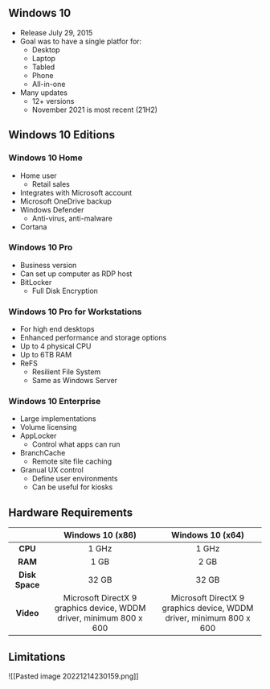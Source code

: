 ## Windows 10
- Release July 29, 2015
- Goal was to have a single platfor for:
	- Desktop
	- Laptop
	- Tabled
	- Phone
	- All-in-one
- Many updates
	- 12+ versions
	- November 2021 is most recent (21H2)
## Windows 10 Editions
### Windows 10 Home
- Home user
	- Retail sales
- Integrates with Microsoft account
- Microsoft OneDrive backup
- Windows Defender
	- Anti-virus, anti-malware
- Cortana
### Windows 10 Pro
- Business version
- Can set up computer as RDP host
- BitLocker
	- Full Disk Encryption
### Windows 10 Pro for Workstations
- For high end desktops
- Enhanced performance and storage options
- Up to 4 physical CPU
- Up to 6TB RAM
- ReFS
	- Resilient File System
	- Same as Windows Server
### Windows 10 Enterprise
- Large implementations
- Volume licensing
- AppLocker
	- Control what apps can run
- BranchCache
	- Remote site file caching
- Granual UX control
	- Define user environments
	- Can be useful for kiosks
## Hardware Requirements
| |**Windows 10 (x86)**|**Windows 10 (x64)**|
|:---:|:---:|:---:|
|**CPU**|1 GHz|1 GHz|
|**RAM**|1 GB|2 GB|
|**Disk Space**|32 GB|32 GB|
|**Video**|Microsoft DirectX 9 graphics device, WDDM driver, minimum 800 x 600|Microsoft DirectX 9 graphics device, WDDM driver, minimum 800 x 600|
## Limitations
![[Pasted image 20221214230159.png]]
